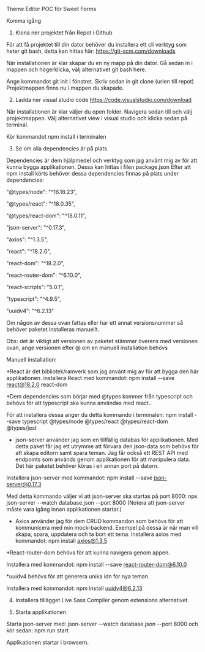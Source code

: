 Theme Editor POC för Sweet Forms


Komma igång 


1.  Klona ner projektet från Repot i Github

För att få projektet till din dator behöver du installera ett cli verktyg som heter git bash, detta kan hittas här: https://git-scm.com/downloads

När installationen är klar skapar du en ny mapp på din dator.
Gå sedan in i mappen och högerklicka, välj alternativet git bash here.

Ange kommandot git init i fönstret.
Skriv sedan in git clone (urlen till repot)
Projektmappen finns nu i mappen du skapade.


2. Ladda ner visual studio code https://code.visualstudio.com/download

När installationen är klar väljer du open folder.
Navigera sedan till och välj projektmappen.
Välj alternativet view i visual studio och klicka sedan på terminal.

Kör kommandot npm install i terminalen


3. Se om alla dependencies är på plats

Dependencies är dem hjälpmedel och verktyg som jag använt mig av för att kunna bygga applikationen. Dessa kan hittas i filen package.json
Efter att npm install körts behöver dessa dependencies finnas på plats under dependencies:

"@types/node": "^16.18.23",

"@types/react": "^18.0.35",

"@types/react-dom": "^18.0.11",

"json-server": "^0.17.3",

"axios": "^1.3.5",

"react": "^18.2.0",

"react-dom": "^18.2.0",

"react-router-dom": "^6.10.0",

"react-scripts": "5.0.1",

"typescript": "^4.9.5",

"uuidv4": "^6.2.13"

Om någon av dessa ovan fattas eller har ett annat versionsnummer så behöver paketet installeras manuellt.

Obs: det är viktigt att versionen av paketet stämmer överens med versionen ovan, ange versionen efter @ om en manuell installation behövs


Manuell installation:

*React är det bibliotek/ramverk som jag använt mig av för att bygga den här applikationen.
installera React med kommandot:
npm install --save react@18.2.0 react-dom


*Dem dependencies som börjar med @types kommer från typescript och behövs för att typescript ska kunna användas med react..

För att installera dessa anger du detta kommando i terminalen:
npm install --save typescript @types/node @types/react @types/react-dom @types/jest


* json-server använder jag som en tillfällig databas för applikationen. Med detta paket får jag ett utrymme att förvara den json-data som behövs för att skapa editorn samt spara teman. Jag får också ett REST API med endpoints som används genom applikationen för att manipulera data.
Det här paketet behöver köras i en annan port på datorn. 

Installera json-server med kommandot:
npm install --save json-server@0.17.3

Med detta kommando väljer vi att json-server ska startas på port 8000:
npx json-server --watch database.json --port 8000
(Notera att json-server måste vara igång innan applikationen startar.)

* Axios använder jag för dem CRUD kommandon som behövs för att kommunicera med min   mock-backend. Exempel på dessa är när man vill skapa, spara, uppdatera och ta bort ett tema. 
Installera axios med kommandot:
npm install axios@1.3.5


*React-router-dom behövs för att kunna navigera genom appen.

Installera med kommandot:
npm install --save react-router-dom@6.10.0


*uuidv4 behövs för att generera unika idn för nya teman.

Installera med kommandot:
npm install uuidv4@6.2.13


4. Installera tillägget Live Sass Compiler genom extensions alternativet.


5. Starta applikationen

Starta json-server med:
json-server --watch database.json --port 8000
och kör sedan:
npm run start

Applikationen startar i browsern.
